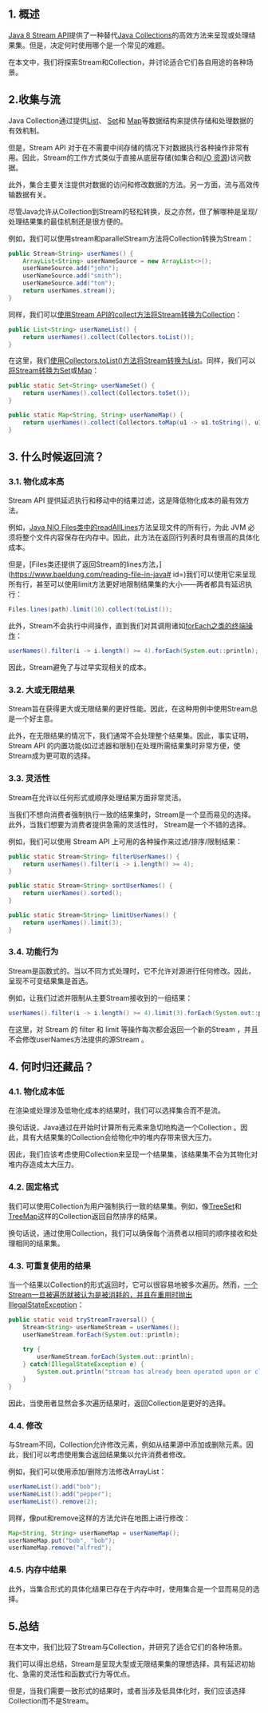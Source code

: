 ## 1. 概述

[Java 8 Stream API](https://www.baeldung.com/java-8-streams-introduction)提供了一种替代[Java Collections](https://www.baeldung.com/java-collections)的高效方法来呈现或处理结果集。但是，决定何时使用哪个是一个常见的难题。

在本文中，我们将探索Stream和Collection，并讨论适合它们各自用途的各种场景。

## 2.收集与流

Java Collection通过提供[List](https://www.baeldung.com/java-linkedlist)、 [Set](https://www.baeldung.com/java-hashset)和 [Map](https://www.baeldung.com/java-hashmap)等数据结构来提供存储和处理数据的有效机制。

但是，Stream API 对于在不需要中间存储的情况下对数据执行各种操作非常有用。因此，Stream的工作方式类似于直接从底层存储(如集合和[I/O 资源](https://www.baeldung.com/java-io))访问数据。

此外，集合主要关注提供对数据的访问和修改数据的方法。另一方面，流与高效传输数据有关。

尽管Java允许从Collection到Stream的轻松转换，反之亦然，但了解哪种是呈现/处理结果集的最佳机制还是很方便的。

例如，我们可以使用stream和parallelStream方法将Collection转换为Stream：

```java
public Stream<String> userNames() {
    ArrayList<String> userNameSource = new ArrayList<>();
    userNameSource.add("john");
    userNameSource.add("smith");
    userNameSource.add("tom");
    return userNames.stream();
}

```

同样，我们可以[使用](https://www.baeldung.com/java-8-collectors#Collect)[Stream API的](https://www.baeldung.com/java-8-collectors#Collect)[collect](https://www.baeldung.com/java-8-collectors#Collect)[方法将Stream转换为Collection](https://www.baeldung.com/java-8-collectors#Collect)：

```java
public List<String> userNameList() {
    return userNames().collect(Collectors.toList());
}
```

在这里，我们[使用](https://www.baeldung.com/java-8-collectors#1-collectorstolist)[Collectors.toList()](https://www.baeldung.com/java-8-collectors#1-collectorstolist)[方法将](https://www.baeldung.com/java-8-collectors#1-collectorstolist)[Stream](https://www.baeldung.com/java-8-collectors#1-collectorstolist)[转换](https://www.baeldung.com/java-8-collectors#1-collectorstolist)[为List](https://www.baeldung.com/java-8-collectors#1-collectorstolist)。同样，我们可以[将](https://www.baeldung.com/java-8-collectors#4-collectorstomap)[Stream](https://www.baeldung.com/java-8-collectors#2-collectorstoset)[转换](https://www.baeldung.com/java-8-collectors#2-collectorstoset)[为Set](https://www.baeldung.com/java-8-collectors#2-collectorstoset)或[Map](https://www.baeldung.com/java-8-collectors#4-collectorstomap)：

```java
public static Set<String> userNameSet() {
    return userNames().collect(Collectors.toSet());
}

public static Map<String, String> userNameMap() {
    return userNames().collect(Collectors.toMap(u1 -> u1.toString(), u1 -> u1.toString()));
}

```

## 3. 什么时候返回流？

### 3.1. 物化成本高

Stream API 提供延迟执行和移动中的结果过滤，这是降低物化成本的最有效方法。

例如，[Java NIO ](https://www.baeldung.com/reading-file-in-java#read-file-with-path-readalllines)[Files](https://www.baeldung.com/reading-file-in-java#read-file-with-path-readalllines)[类中](https://www.baeldung.com/reading-file-in-java#read-file-with-path-readalllines)[的readAllLines](https://www.baeldung.com/reading-file-in-java#read-file-with-path-readalllines)方法呈现文件的所有行，为此 JVM 必须将整个文件内容保存在内存中。因此，此方法在返回行列表时具有很高的具体化成本。

但是，[Files类还提供了返回Stream的lines方法，](https://www.baeldung.com/reading-file-in-java# id=)我们可以使用它来呈现所有行，甚至可以使用limit方法更好地限制结果集的大小——两者都具有延迟执行：

```java
Files.lines(path).limit(10).collect(toList());
```

此外，Stream不会执行中间操作，直到我们对其调用诸如[forEach](https://www.baeldung.com/java-collection-stream-foreach)[之类的终端操作](https://www.baeldung.com/java-collection-stream-foreach)：

```java
userNames().filter(i -> i.length() >= 4).forEach(System.out::println);
```

因此，Stream避免了与过早实现相关的成本。

### 3.2. 大或无限结果

Stream旨在获得更大或无限结果的更好性能。因此，在这种用例中使用Stream总是一个好主意。

此外，在无限结果的情况下，我们通常不会处理整个结果集。因此，事实证明，Stream API 的内置功能(如过滤器和限制)在处理所需结果集时非常方便，使Stream成为更可取的选择。

### 3.3. 灵活性

Stream在允许以任何形式或顺序处理结果方面非常灵活。

当我们不想向消费者强制执行一致的结果集时，Stream是一个显而易见的选择。此外，当我们想要为消费者提供急需的灵活性时， Stream是一个不错的选择。

例如，我们可以使用 Stream API 上可用的各种操作来过滤/排序/限制结果：

```java
public static Stream<String> filterUserNames() {
    return userNames().filter(i -> i.length() >= 4);
}

public static Stream<String> sortUserNames() {
    return userNames().sorted();
}

public static Stream<String> limitUserNames() {
    return userNames().limit(3);
}
```

### 3.4. 功能行为

Stream是函数式的。当以不同方式处理时，它不允许对源进行任何修改。因此，呈现不可变结果集是首选。

例如，让我们过滤并限制从主要Stream接收到的一组结果：

```java
userNames().filter(i -> i.length() >= 4).limit(3).forEach(System.out::println);
```

在这里，对 Stream 的 filter 和 limit 等操作每次都会返回一个新的Stream ，并且不会修改userNames方法提供的源Stream 。

## 4. 何时归还藏品？

### 4.1. 物化成本低

在渲染或处理涉及低物化成本的结果时，我们可以选择集合而不是流。

换句话说，Java通过在开始时计算所有元素来急切地构造一个Collection 。因此，具有大结果集的Collection会给物化中的堆内存带来很大压力。

因此，我们应该考虑使用Collection来呈现一个结果集，该结果集不会为其物化对堆内存造成太大压力。

### 4.2. 固定格式

我们可以使用Collection为用户强制执行一致的结果集。例如，像[TreeSet](https://www.baeldung.com/java-tree-set)和[TreeMap](https://www.baeldung.com/java-treemap)这样的Collection返回自然排序的结果。

换句话说，通过使用Collection，我们可以确保每个消费者以相同的顺序接收和处理相同的结果集。

### 4.3. 可重复使用的结果

当一个结果以Collection的形式返回时，它可以很容易地被多次遍历。然而，[一个Stream一旦被遍历就被认为是被消耗的，并且在重用时抛出IllegalStateException](https://www.baeldung.com/java-stream-operated-upon-or-closed-exception)：

```java
public static void tryStreamTraversal() {
    Stream<String> userNameStream = userNames();
    userNameStream.forEach(System.out::println);
    
    try {
        userNameStream.forEach(System.out::println);
    } catch(IllegalStateException e) {
        System.out.println("stream has already been operated upon or closed");
    }
}
```

因此，当使用者显然会多次遍历结果时，返回Collection是更好的选择。

### 4.4. 修改

与Stream不同，Collection允许修改元素，例如从结果源中添加或删除元素。因此，我们可以考虑使用集合返回结果集以允许消费者修改。

例如，我们可以使用添加/删除方法修改ArrayList：

```java
userNameList().add("bob");
userNameList().add("pepper");
userNameList().remove(2);
```

同样，像put和remove这样的方法允许在地图上进行修改：

```java
Map<String, String> userNameMap = userNameMap();
userNameMap.put("bob", "bob");
userNameMap.remove("alfred");
```

### 4.5. 内存中结果

此外，当集合形式的具体化结果已存在于内存中时，使用集合是一个显而易见的选择。

## 5.总结

在本文中，我们比较了Stream与Collection，并研究了适合它们的各种场景。

我们可以得出总结，Stream是呈现大型或无限结果集的理想选择，具有延迟初始化、急需的灵活性和函数式行为等优点。

但是，当我们需要一致形式的结果时，或者当涉及低具体化时，我们应该选择Collection而不是Stream。